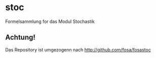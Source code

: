 stoc
========

Formelsammlung for das Modul Stochastik 

Achtung! 
--------
Das Repository ist umgezogenn nach http://github.com/fosa/fosastoc
